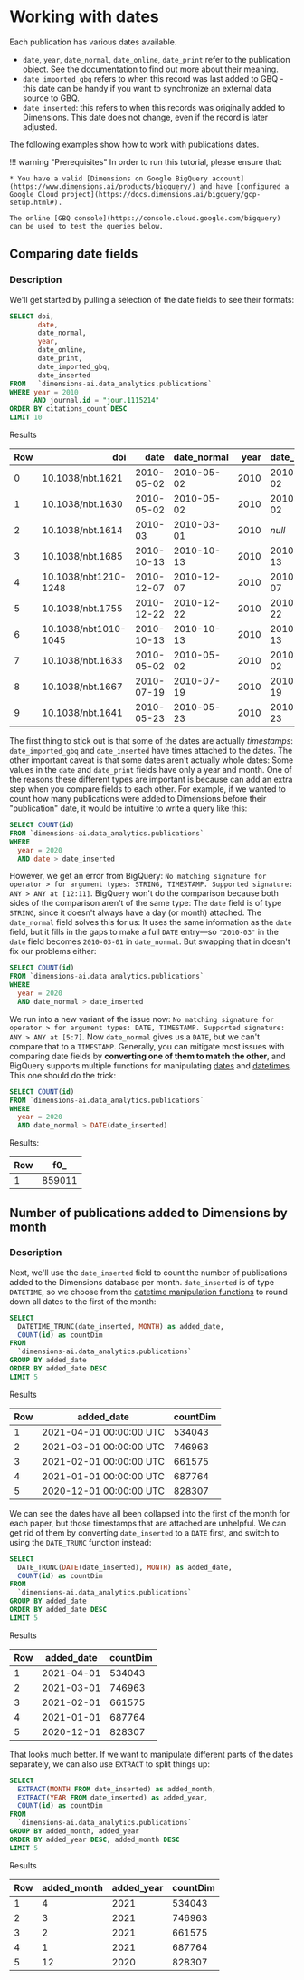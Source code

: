 # Working with dates

Each publication has various dates available.

* `date`, `year`, `date_normal`, `date_online`, `date_print` refer to the publication object. See the [documentation](https://docs.dimensions.ai/bigquery/datasource-publications.html) to find out more about their meaning.
* `date_imported_gbq` refers to when this record was last added to GBQ - this date can be handy if you want to synchronize an external data source to GBQ.
* `date_inserted`: this refers to when this records was originally added to Dimensions. This date does not change, even if the record is later adjusted.

The following examples show how to work with publications dates.

!!! warning "Prerequisites"
    In order to run this tutorial, please ensure that: 

    * You have a valid [Dimensions on Google BigQuery account](https://www.dimensions.ai/products/bigquery/) and have [configured a Google Cloud project](https://docs.dimensions.ai/bigquery/gcp-setup.html#).
    
    The online [GBQ console](https://console.cloud.google.com/bigquery) can be used to test the queries below.


## Comparing date fields

### Description

We'll get started by pulling a selection of the date fields to see their formats:
```sql
SELECT doi,
       date,
       date_normal,
       year,
       date_online,
       date_print,
       date_imported_gbq,
       date_inserted
FROM   `dimensions-ai.data_analytics.publications`
WHERE year = 2010
      AND journal.id = "jour.1115214"
ORDER BY citations_count DESC
LIMIT 10
```

Results

<table>
  <thead>
    <tr style="text-align: right;">
      <th>Row</th>
      <th>doi</th>
      <th>date</th>
      <th>date_normal</th>
      <th>year</th>
      <th>date_online</th>
      <th>date_print</th>
      <th>date_imported_gbq</th>
      <th>date_inserted</th>
    </tr>
  </thead>
  <tbody>
    <tr>
      <td>0</td>
      <td>10.1038/nbt.1621</td>
      <td>2010-05-02</td>
      <td>2010-05-02</td>
      <td>2010</td>
      <td>2010-05-02</td>
      <td>2010-05</td>
      <td>2021-02-10 01:09:29+00:00</td>
      <td>2017-08-31 12:50:56+00:00</td>
    </tr>
    <tr>
      <td>1</td>
      <td>10.1038/nbt.1630</td>
      <td>2010-05-02</td>
      <td>2010-05-02</td>
      <td>2010</td>
      <td>2010-05-02</td>
      <td>2010-05</td>
      <td>2021-02-10 01:09:29+00:00</td>
      <td>2017-08-31 12:50:56+00:00</td>
    </tr>
    <tr>
      <td>2</td>
      <td>10.1038/nbt.1614</td>
      <td>2010-03</td>
      <td>2010-03-01</td>
      <td>2010</td>
      <td><i>null</i></td>
      <td>2010-03</td>
      <td>2021-02-10 01:09:29+00:00</td>
      <td>2017-08-31 12:50:56+00:00</td>
    </tr>
    <tr>
      <td>3</td>
      <td>10.1038/nbt.1685</td>
      <td>2010-10-13</td>
      <td>2010-10-13</td>
      <td>2010</td>
      <td>2010-10-13</td>
      <td>2010-10</td>
      <td>2021-02-10 00:53:56+00:00</td>
      <td>2017-08-31 12:50:56+00:00</td>
    </tr>
    <tr>
      <td>4</td>
      <td>10.1038/nbt1210-1248</td>
      <td>2010-12-07</td>
      <td>2010-12-07</td>
      <td>2010</td>
      <td>2010-12-07</td>
      <td>2010-12</td>
      <td>2021-02-10 00:53:56+00:00</td>
      <td>2017-08-31 12:50:56+00:00</td>
    </tr>
    <tr>
      <td>5</td>
      <td>10.1038/nbt.1755</td>
      <td>2010-12-22</td>
      <td>2010-12-22</td>
      <td>2010</td>
      <td>2010-12-22</td>
      <td>2011-02</td>
      <td>2021-02-10 01:09:29+00:00</td>
      <td>2017-08-31 12:50:56+00:00</td>
    </tr>
    <tr>
      <td>6</td>
      <td>10.1038/nbt1010-1045</td>
      <td>2010-10-13</td>
      <td>2010-10-13</td>
      <td>2010</td>
      <td>2010-10-13</td>
      <td>2010-10</td>
      <td>2021-02-10 00:53:56+00:00</td>
      <td>2017-08-31 12:50:56+00:00</td>
    </tr>
    <tr>
      <td>7</td>
      <td>10.1038/nbt.1633</td>
      <td>2010-05-02</td>
      <td>2010-05-02</td>
      <td>2010</td>
      <td>2010-05-02</td>
      <td>2010-05</td>
      <td>2021-02-10 00:53:56+00:00</td>
      <td>2017-08-31 12:50:56+00:00</td>
    </tr>
    <tr>
      <td>8</td>
      <td>10.1038/nbt.1667</td>
      <td>2010-07-19</td>
      <td>2010-07-19</td>
      <td>2010</td>
      <td>2010-07-19</td>
      <td>2010-08</td>
      <td>2021-02-10 01:09:29+00:00</td>
      <td>2017-08-31 12:50:56+00:00</td>
    </tr>
    <tr>
      <td>9</td>
      <td>10.1038/nbt.1641</td>
      <td>2010-05-23</td>
      <td>2010-05-23</td>
      <td>2010</td>
      <td>2010-05-23</td>
      <td>2010-06</td>
      <td>2021-02-10 00:53:56+00:00</td>
      <td>2017-08-31 12:50:56+00:00</td>
    </tr>
  </tbody>
</table>

The first thing to stick out is that some of the dates are actually *timestamps*: `date_imported_gbq` and `date_inserted` have times attached to the dates. The other important caveat is that some dates aren't actually whole dates: Some values in the `date` and `date_print` fields have only a year and month. One of the reasons these different types are important is because can add an extra step when you compare fields to each other. For example, if we wanted to count how many publications were added to Dimensions before their "publication" date, it would be intuitive to write a query like this:

```sql
SELECT COUNT(id)
FROM `dimensions-ai.data_analytics.publications`
WHERE
  year = 2020
  AND date > date_inserted
```

However, we get an error from BigQuery: `No matching signature for operator > for argument types: STRING, TIMESTAMP. Supported signature: ANY > ANY at [12:11]`. BigQuery won't do the comparison because both sides of the comparison aren't of the same type: The `date` field is of type `STRING`, since it doesn't always have a day (or month) attached. The `date_normal` field solves this for us: It uses the same information as the `date` field, but it fills in the gaps to make a full `DATE` entry—so `"2010-03"` in the `date` field becomes `2010-03-01` in `date_normal`. But swapping that in doesn't fix our problems either:

```sql
SELECT COUNT(id)
FROM `dimensions-ai.data_analytics.publications`
WHERE
  year = 2020
  AND date_normal > date_inserted
```

We run into a new variant of the issue now: `No matching signature for operator > for argument types: DATE, TIMESTAMP. Supported signature: ANY > ANY at [5:7]`. Now `date_normal` gives us a `DATE`, but we can't compare that to a `TIMESTAMP`. Generally, you can mitigate most issues with comparing date fields by **converting one of them to match the other**, and BigQuery supports multiple functions for manipulating [dates](https://cloud.google.com/bigquery/docs/reference/standard-sql/date_functions) and [datetimes](https://cloud.google.com/bigquery/docs/reference/standard-sql/datetime_functions). This one should do the trick:

```sql
SELECT COUNT(id)
FROM `dimensions-ai.data_analytics.publications`
WHERE
  year = 2020
  AND date_normal > DATE(date_inserted)
```

Results:

| Row | f0_ |
| --- | --- |
| 1   | 859011 |


## Number of publications added to Dimensions by month

### Description

Next, we'll use the `date_inserted` field to count the number of publications added to the Dimensions database per month. `date_inserted` is of type `DATETIME`, so we choose from the [datetime manipulation functions](https://cloud.google.com/bigquery/docs/reference/standard-sql/datetime_functions) to round down all dates to the first of the month:

```sql
SELECT
  DATETIME_TRUNC(date_inserted, MONTH) as added_date,
  COUNT(id) as countDim
FROM
  `dimensions-ai.data_analytics.publications`
GROUP BY added_date
ORDER BY added_date DESC
LIMIT 5
```

Results

| Row | added_date | countDim |
| --- | ---- | -------- |
| 1   | 2021-04-01 00:00:00 UTC | 534043 |
| 2   | 2021-03-01 00:00:00 UTC | 746963 |
| 3   | 2021-02-01 00:00:00 UTC | 661575 |
| 4   | 2021-01-01 00:00:00 UTC | 687764 |
| 5   | 2020-12-01 00:00:00 UTC | 828307 |

We can see the dates have all been collapsed into the first of the month for each paper, but those timestamps that are attached are unhelpful. We can get rid of them by converting `date_inserted` to a `DATE` first, and switch to using the `DATE_TRUNC` function instead:

```sql
SELECT
  DATE_TRUNC(DATE(date_inserted), MONTH) as added_date,
  COUNT(id) as countDim
FROM
  `dimensions-ai.data_analytics.publications`
GROUP BY added_date
ORDER BY added_date DESC
LIMIT 5
```

Results

| Row | added_date | countDim |
| --- | ---- | -------- |
| 1   | 2021-04-01 | 534043 |
| 2   | 2021-03-01 | 746963 |
| 3   | 2021-02-01 | 661575 |
| 4   | 2021-01-01 | 687764 |
| 5   | 2020-12-01 | 828307 |

That looks much better. If we want to manipulate different parts of the dates separately, we can also use `EXTRACT` to split things up:

```sql
SELECT
  EXTRACT(MONTH FROM date_inserted) as added_month,
  EXTRACT(YEAR FROM date_inserted) as added_year,
  COUNT(id) as countDim
FROM
  `dimensions-ai.data_analytics.publications`
GROUP BY added_month, added_year
ORDER BY added_year DESC, added_month DESC
LIMIT 5
```

Results

| Row | added_month | added_year | countDim |
| --- | ----------- | ---------- | -------- |
| 1   | 4 | 2021 | 534043 |
| 2   | 3 | 2021 | 746963 |
| 3   | 2 | 2021 | 661575 |
| 4   | 1 | 2021 | 687764 |
| 5   | 12 | 2020 | 828307 |
